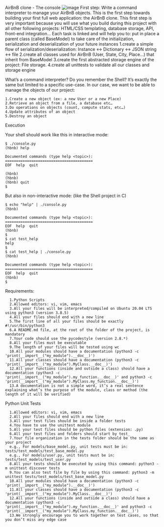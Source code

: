 AirBnB clone - The console
![image](https://user-images.githubusercontent.com/113606328/223416158-c7e16fd3-6d94-4202-a5f7-6c931c617949.png)
First step: Write a command interpreter to manage your AirBnB objects.
This is the first step towards building your first full web application: the AirBnB clone. This first step is very important because you will use what you build during this project with all other following projects: HTML/CSS templating, database storage, API, front-end integration…
Each task is linked and will help you to:
   put in place a parent class (called BaseModel) to take care of the initialization, serialization and deserialization of your future instances
   1.create a simple flow of serialization/deserialization: Instance <-> Dictionary <-> JSON string <-> file
   2.create all classes used for AirBnB (User, State, City, Place…) that inherit from BaseModel
   3.create the first abstracted storage engine of the project: File storage.
   4.create all unittests to validate all our classes and storage engine
   
   What’s a command interpreter?
Do you remember the Shell? It’s exactly the same but limited to a specific use-case. In our case, we want to be able to manage the objects of our project:

    1.Create a new object (ex: a new User or a new Place)
    2.Retrieve an object from a file, a database etc…
    3.Do operations on objects (count, compute stats, etc…)
    4.Update attributes of an object
    5.Destroy an object
    
   Execution
   
 Your shell should work like this in interactive mode:
 
    $ ./console.py
    (hbnb) help

    Documented commands (type help <topic>):
    ========================================
    EOF  help  quit

    (hbnb) 
    (hbnb) 
    (hbnb) quit
    $

But also in non-interactive mode: (like the Shell project in C)

    $ echo "help" | ./console.py
    (hbnb)

    Documented commands (type help <topic>):
    ========================================
    EOF  help  quit
    (hbnb) 
    $
    $ cat test_help
    help
    $
    $ cat test_help | ./console.py
    (hbnb)

    Documented commands (type help <topic>):
    ========================================
    EOF  help  quit
    (hbnb) 
    $


Requirements:

      1.Python Scripts
      2.Allowed editors: vi, vim, emacs
      3.All your files will be interpreted/compiled on Ubuntu 20.04 LTS using python3 (version 3.8.5)
      4.All your files should end with a new line
      5.The first line of all your files should be exactly #!/usr/bin/python3
      6.A README.md file, at the root of the folder of the project, is mandatory
      7.Your code should use the pycodestyle (version 2.8.*)
      8.All your files must be executable
      9.The length of your files will be tested using wc
      10.All your modules should have a documentation (python3 -c 'print(__import__("my_module").__doc__)')
      11.All your classes should have a documentation (python3 -c 'print(__import__("my_module").MyClass.__doc__)')
      12.All your functions (inside and outside a class) should have a documentation (python3 -c 'print(__import__("my_module").my_function.__doc__)' and python3 -c 'print(__import__("my_module").MyClass.my_function.__doc__)')
      13.A documentation is not a simple word, it’s a real sentence explaining what’s the purpose of the module, class or method (the length of it will be verified)

 Python Unit Tests
 
      1.Allowed editors: vi, vim, emacs
      2.All your files should end with a new line
      3.All your test files should be inside a folder tests
      4.You have to use the unittest module
      5.All your test files should be python files (extension: .py)
      6.All your test files and folders should start by test_
      7.Your file organization in the tests folder should be the same as your project
      e.g., For models/base_model.py, unit tests must be in: tests/test_models/test_base_model.py
      e.g., For models/user.py, unit tests must be in: tests/test_models/test_user.py
      8.All your tests should be executed by using this command: python3 -m unittest discover tests
      9.You can also test file by file by using this command: python3 -m unittest tests/test_models/test_base_model.py
      10.All your modules should have a documentation (python3 -c 'print(__import__("my_module").__doc__)')
      11.All your classes should have a documentation (python3 -c 'print(__import__("my_module").MyClass.__doc__)')
      12.All your functions (inside and outside a class) should have a documentation (python3 -c 'print(__import__("my_module").my_function.__doc__)' and python3 -c 'print(__import__("my_module").MyClass.my_function.__doc__)')
      13.We strongly encourage you to work together on test cases, so that you don’t miss any edge case


